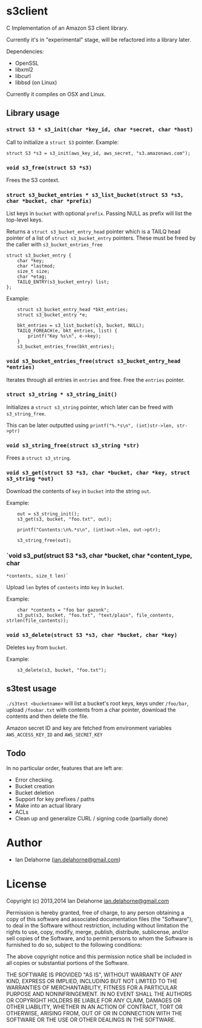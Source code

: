 s3client
========

C Implementation of an Amazon S3 client library. 

Currently it's in "experimental" stage, will be refactored into a library later.

Dependencies:
* OpenSSL
* libxml2 
* libcurl
* libbsd (on Linux)
 
Currently it compiles on OSX and Linux.


Library usage
------------
### `struct S3 * s3_init(char *key_id, char *secret, char *host)`

Call to initialize a `struct S3` pointer.
  Example:
```
struct S3 *s3 = s3_init(aws_key_id, aws_secret, "s3.amazonaws.com");
```

### `void s3_free(struct S3 *s3)`
Frees the S3 context.

### `struct s3_bucket_entries * s3_list_bucket(struct S3 *s3, char *bucket, char *prefix)`

List keys in `bucket` with optional `prefix`. Passing NULL as prefix
will list the top-level keys.

Returns a `struct s3_bucket_entry_head` pointer which is a TAILQ head
pointer of a list of `struct s3_bucket_entry` pointers. These must be
freed by the caller with `s3_bucket_entries_free`

```
struct s3_bucket_entry {
	char *key;
	char *lastmod;
	size_t size;
	char *etag;
	TAILQ_ENTRY(s3_bucket_entry) list;
};
```

Example:
```
	struct s3_bucket_entry_head *bkt_entries;
	struct s3_bucket_entry *e;

	bkt_entries = s3_list_bucket(s3, bucket, NULL);
	TAILQ_FOREACH(e, bkt_entries, list) {
		printf("Key %s\n", e->key);
	}
	s3_bucket_entries_free(bkt_entries);
```

### `void s3_bucket_entries_free(struct s3_bucket_entry_head *entries)`
Iterates through all entries in `entries` and free. Free the `entries` pointer.

### `struct s3_string * s3_string_init()`
Initializes a `struct s3_string` pointer, which later can be freed
with `s3_string_free`.

This can be later outputted using `printf("%.*s\n", (int)str->len, str->ptr)`

### `void s3_string_free(struct s3_string *str)`
Frees a `struct s3_string`.

### `void s3_get(struct S3 *s3, char *bucket, char *key, struct s3_string *out)`
Download the contents of `key` in `bucket` into the string `out`.

Example:

```
	out = s3_string_init();
	s3_get(s3, bucket, "foo.txt", out);

	printf("Contents:\n%.*s\n", (int)out->len, out->ptr);

	s3_string_free(out);
```

### `void s3_put(struct S3 *s3, char *bucket, char *content_type, char
    *contents, size_t len)`

Upload `len` bytes of `contents` into `key` in `bucket`.

Example:

```
	char *contents = "foo bar gazonk";
	s3_put(s3, bucket, "foo.txt", "text/plain", file_contents, strlen(file_contents));
```

### `void s3_delete(struct S3 *s3, char *bucket, char *key)`
Deletes `key` from `bucket`.

Example:

```
	s3_delete(s3, bucket, "foo.txt");
```
s3test usage
-----------
`./s3test <bucketname>` will list a bucket's root keys, keys under `/foo/bar`,
upload `/foobar.txt` with contents from a char pointer, download the contents
and then delete the file.

Amazon secret ID and key are fetched from environment variables
`AWS_ACCESS_KEY_ID` and `AWS_SECRET_KEY`

Todo
----
In no particular order, features that are left are:

- Error checking.
- Bucket creation
- Bucket deletion
- Support for key prefixes / paths
- Make into an actual library
- ACLs
- Clean up and generalize CURL / signing code (partially done)


Author
======

- Ian Delahorne (<ian.delahorne@gmail.com>)

License
=======

Copyright (c) 2013,2014 Ian Delahorne <ian.delahorne@gmail.com>

Permission is hereby granted, free of charge, to any person
obtaining a copy of this software and associated documentation files
(the "Software"), to deal in the Software without restriction,
including without limitation the rights to use, copy, modify, merge,
publish, distribute, sublicense, and/or sell copies of the Software,
and to permit persons to whom the Software is furnished to do so,
subject to the following conditions:

The above copyright notice and this permission notice shall be
included in all copies or substantial portions of the Software.

THE SOFTWARE IS PROVIDED "AS IS", WITHOUT WARRANTY OF ANY KIND,
EXPRESS OR IMPLIED, INCLUDING BUT NOT LIMITED TO THE WARRANTIES OF
MERCHANTABILITY, FITNESS FOR A PARTICULAR PURPOSE AND
NONINFRINGEMENT. IN NO EVENT SHALL THE AUTHORS OR COPYRIGHT HOLDERS
BE LIABLE FOR ANY CLAIM, DAMAGES OR OTHER LIABILITY, WHETHER IN AN
ACTION OF CONTRACT, TORT OR OTHERWISE, ARISING FROM, OUT OF OR IN
CONNECTION WITH THE SOFTWARE OR THE USE OR OTHER DEALINGS IN THE
SOFTWARE.  
